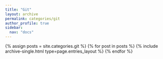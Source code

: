 ```yaml
---
title: "Git"
layout: archive
permalink: categories/git
author_profile: true
sidebar:
  nav: "docs"
---
```



{% assign posts = site.categories.git %}
{% for post in posts %} {% include archive-single.html type=page.entries_layout %} {% endfor %}